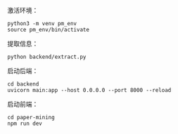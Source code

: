 激活环境：
```
python3 -m venv pm_env
source pm_env/bin/activate
```
提取信息：
```
python backend/extract.py
```
启动后端：
```
cd backend
uvicorn main:app --host 0.0.0.0 --port 8000 --reload
```

启动前端：
```
cd paper-mining
npm run dev

```